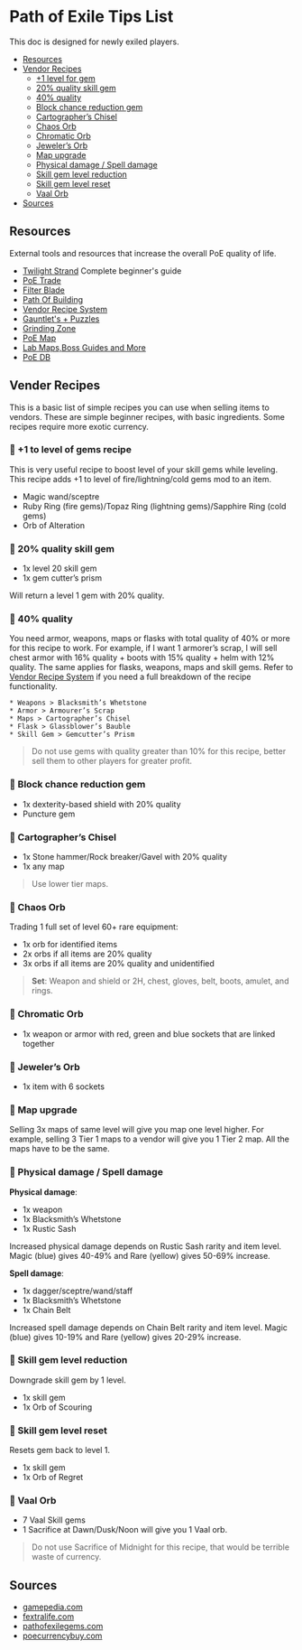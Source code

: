 # Path of Exile Tips List

This doc is designed for newly exiled players.

* [Resources](#Resources)
* [Vendor Recipes](#Vendor-Recipe)
  * [+1 level for gem](#-1-to-level-of-gems-recipe)
  * [20% quality skill gem](#-20-quality-skill-gem)
  * [40% quality](#-40-quality)
  * [Block chance reduction gem](#-Block-chance-reduction-gem)
  * [Cartographer’s Chisel](#-Cartographer-s-Chisel)
  * [Chaos Orb](#-Chaos-Orb)
  * [Chromatic Orb](#-Chromatic-Orb)
  * [Jeweler’s Orb](#-Jewelers-Orb)
  * [Map upgrade](#-Map-upgrade)
  * [Physical damage / Spell damage](#-Physical-damage-Spell-damage)
  * [Skill gem level reduction](#-Skill-gem-level-reduction)
  * [Skill gem level reset](#-Skill-gem-level-reset)
  * [Vaal Orb](#-Vaal-Orb)
* [Sources](#Sources)

## Resources

External tools and resources that increase the overall PoE quality of life.

* [Twilight Strand](https://sites.google.com/view/thetwilightstrand/home) Complete beginner's guide
* [PoE Trade](https://poe.trade/)
* [Filter Blade](https://www.filterblade.xyz)
* [Path Of Building](https://github.com/Openarl/PathOfBuilding)
* [Vendor Recipe System](https://pathofexile.gamepedia.com/Vendor_recipe_system)
* [Gauntlet's + Puzzles](https://www.poelab.com/gauntlets-puzzles)
* [Grinding Zone](https://grinding.zone/)
* [PoE Map](https://poemap.live/)
* [Lab Maps,Boss Guides and More](https://www.poelab.com/)
* [PoE DB](http://poedb.tw/us/)

## Vender Recipes

This is a basic list of simple recipes you can use when selling items to vendors. These are simple beginner recipes, with basic ingredients. Some recipes require more exotic currency.

### 📜 +1 to level of gems recipe

This is very useful recipe to boost level of your skill gems while leveling. This recipe adds +1 to level of fire/lightning/cold gems mod to an item.

* Magic wand/sceptre
* Ruby Ring (fire gems)/Topaz Ring (lightning gems)/Sapphire Ring (cold gems)
* Orb of Alteration

### 📜 20% quality skill gem

* 1x level 20 skill gem
* 1x gem cutter’s prism

Will return a level 1 gem with 20% quality.

### 📜 40% quality

You need armor, weapons, maps or flasks with total quality of 40% or more for this recipe to work. For example, if I want 1 armorer’s scrap, I will sell chest armor with 16% quality + boots with 15% quality + helm with 12% quality. The same applies for flasks, weapons, maps and skill gems. Refer to [Vendor Recipe System](https://pathofexile.gamepedia.com/Vendor_recipe_system) if you need a full breakdown of the recipe functionality.

```text
* Weapons > Blacksmith’s Whetstone
* Armor > Armourer’s Scrap
* Maps > Cartographer’s Chisel
* Flask > Glassblower’s Bauble
* Skill Gem > Gemcutter’s Prism
```

> Do not use gems with quality greater than 10% for this recipe, better sell them to other players for greater profit.

### 📜 Block chance reduction gem

* 1x dexterity-based shield with 20% quality
* Puncture gem

### 📜 Cartographer’s Chisel

* 1x Stone hammer/Rock breaker/Gavel with 20% quality
* 1x any map

> Use lower tier maps.

### 📜 Chaos Orb

Trading 1 full set of level 60+ rare equipment:

* 1x orb for identified items
* 2x orbs if all items are 20% quality
* 3x orbs if all items are 20% quality and unidentified

> **Set**: Weapon and shield or 2H, chest, gloves, belt, boots, amulet, and rings.

### 📜 Chromatic Orb

* 1x weapon or armor with red, green and blue sockets that are linked together

### 📜 Jeweler’s Orb

* 1x item with 6 sockets

### 📜 Map upgrade

Selling 3x maps of same level will give you map one level higher. For example, selling 3 Tier 1 maps to a vendor will give you 1 Tier 2 map. All the maps have to be the same.

### 📜 Physical damage / Spell damage

**Physical damage**:

* 1x weapon
* 1x Blacksmith’s Whetstone
* 1x Rustic Sash

Increased physical damage depends on Rustic Sash rarity and item level. Magic (blue) gives 40-49% and Rare (yellow) gives 50-69% increase.

**Spell damage**:

* 1x dagger/sceptre/wand/staff
* 1x Blacksmith’s Whetstone
* 1x Chain Belt

Increased spell damage depends on Chain Belt rarity and item level. Magic (blue) gives 10-19% and Rare (yellow) gives 20-29% increase.

### 📜 Skill gem level reduction

Downgrade skill gem by 1 level.

* 1x skill gem
* 1x Orb of Scouring

### 📜 Skill gem level reset

Resets gem back to level 1.

* 1x skill gem
* 1x Orb of Regret

### 📜 Vaal Orb

* 7 Vaal Skill gems
* 1 Sacrifice at Dawn/Dusk/Noon will give you 1 Vaal orb.

> Do not use Sacrifice of Midnight for this recipe, that would be terrible waste of currency.

## Sources

* [gamepedia.com](https://pathofexile.gamepedia.com/Vendor_recipe_system)
* [fextralife.com](https://fextralife.com/path-of-exile-best-recipes-2019/)
* [pathofexilegems.com](https://pathofexilegems.com/10-poe-vendor-recipes-must-know/)
* [poecurrencybuy.com](https://www.poecurrencybuy.com/news/path-of-exile-chaos-orbs-recipe)
